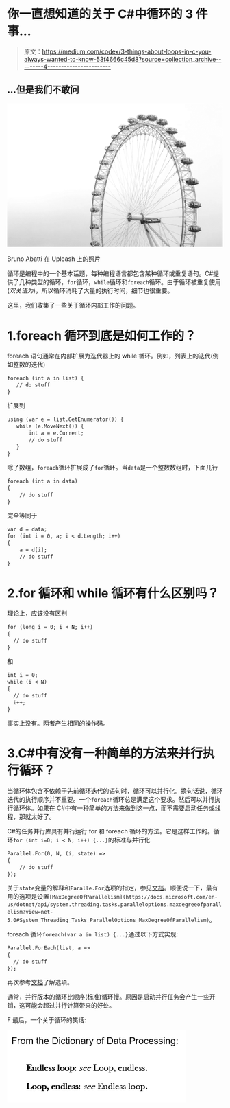 # 你一直想知道的关于 C#中循环的 3 件事…

> 原文：<https://medium.com/codex/3-things-about-loops-in-c-you-always-wanted-to-know-53f4666c45d8?source=collection_archive---------4----------------------->

## …但是我们不敢问

![](img/d0258248f10a3c4ff30de86651aa8224.png)

Bruno Abatti 在 Upleash 上的照片

循环是编程中的一个基本话题，每种编程语言都包含某种循环或重复语句。C#提供了几种类型的循环，`for`循环，`while`循环和`foreach`循环。由于循环被重复使用(*双关语为*)，所以循环消耗了大量的执行时间，细节也很重要。

这里，我们收集了一些关于循环内部工作的问题。

# 1.foreach 循环到底是如何工作的？

foreach 语句通常在内部扩展为迭代器上的 while 循环。例如，列表上的迭代(例如整数的迭代)

```
foreach (int a in list) { 
   // do stuff 
}
```

扩展到

```
using (var e = list.GetEnumerator()) {
   while (e.MoveNext()) {
       int a = e.Current;
       // do stuff
   }
}
```

除了数组，`foreach`循环扩展成了`for`循环。当`data`是一个整数数组时，下面几行

```
foreach (int a in data)
{
    // do stuff 
}
```

完全等同于

```
var d = data;
for (int i = 0, a; i < d.Length; i++)
{
    a = d[i];
    // do stuff
}
```

# 2.for 循环和 while 循环有什么区别吗？

理论上，应该没有区别

```
for (long i = 0; i < N; i++)
{
  // do stuff 
}
```

和

```
int i = 0;
while (i < N)
{
  // do stuff
  i++;
}
```

事实上没有。两者产生相同的操作码。

# 3.C#中有没有一种简单的方法来并行执行循环？

当循环体包含不依赖于先前循环迭代的语句时，循环可以并行化。换句话说，循环迭代的执行顺序并不重要。一个`foreach`循环总是满足这个要求。然后可以并行执行循环体。如果在 C#中有一种简单的方法来做到这一点，而不需要启动任务或线程，那就太好了。

C#的任务并行库具有并行运行 for 和 foreach 循环的方法。它是这样工作的。循环`for (int i=0; i < N; i++) {...}`的标准与并行化

```
Parallel.For(0, N, (i, state) =>
{
    // do stuff
});
```

关于`state`变量的解释和`Paralle.For`选项的指定，参见[文档](https://docs.microsoft.com/en-us/dotnet/api/system.threading.tasks.parallel.for?view=net-5.0)。顺便说一下，最有用的选项是设置`[MaxDegreeOfParallelism](https://docs.microsoft.com/en-us/dotnet/api/system.threading.tasks.paralleloptions.maxdegreeofparallelism?view=net-5.0#System_Threading_Tasks_ParallelOptions_MaxDegreeOfParallelism)`。

foreach 循环`foreach(var a in list) {...}`通过以下方式实现:

```
Parallel.ForEach(list, a =>
{
  // do stuff
});
```

再次参考[文档](https://docs.microsoft.com/en-us/dotnet/api/system.threading.tasks.parallel.foreach)了解选项。

通常，并行版本的循环比顺序(标准)循环慢。原因是启动并行任务会产生一些开销，这可能会超过并行计算带来的好处。

F 最后，一个关于循环的笑话:

![](img/7778488e5231c1e67f6bfcb913979a48.png)